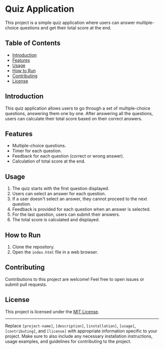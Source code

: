 # Quiz Application

This project is a simple quiz application where users can answer multiple-choice questions and get their total score at the end.

## Table of Contents

- [Introduction](#introduction)
- [Features](#features)
- [Usage](#usage)
- [How to Run](#how-to-run)
- [Contributing](#contributing)
- [License](#license)

## Introduction

This quiz application allows users to go through a set of multiple-choice questions, answering them one by one. After answering all the questions, users can calculate their total score based on their correct answers.

## Features

- Multiple-choice questions.
- Timer for each question.
- Feedback for each question (correct or wrong answer).
- Calculation of total score at the end.

## Usage

1. The quiz starts with the first question displayed.
2. Users can select an answer for each question.
3. If a user doesn't select an answer, they cannot proceed to the next question.
4. Feedback is provided for each question when an answer is selected.
5. For the last question, users can submit their answers.
6. The total score is calculated and displayed.

## How to Run

1. Clone the repository.
2. Open the `index.html` file in a web browser.

## Contributing

Contributions to this project are welcome! Feel free to open issues or submit pull requests.

## License

This project is licensed under the [MIT License](LICENSE).

---

Replace `[project-name]`, `[description]`, `[installation]`, `[usage]`, `[contributing]`, and `[license]` with appropriate information specific to your project. Make sure to also include any necessary installation instructions, usage examples, and guidelines for contributing to the project.
